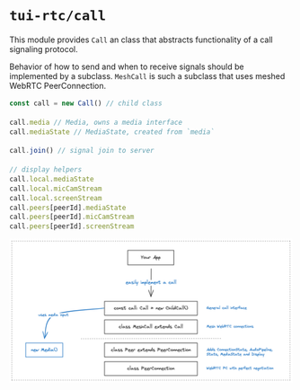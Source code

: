 # `tui-rtc/call`

This module provides `Call` an class that abstracts functionality of a call signaling protocol.

Behavior of how to send and when to receive signals should be implemented by a subclass.
`MeshCall` is such a subclass that uses meshed WebRTC PeerConnection.

```ts
const call = new Call() // child class

call.media // Media, owns a media interface
call.mediaState // MediaState, created from `media`

call.join() // signal join to server

// display helpers
call.local.mediaState
call.local.micCamStream
call.local.screenStream
call.peers[peerId].mediaState
call.peers[peerId].micCamStream
call.peers[peerId].screenStream

```

![README](./README.excalidraw.png)
